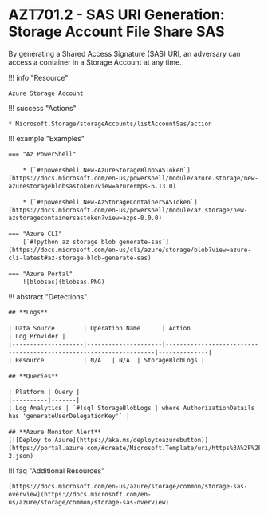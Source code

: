 # AZT701.2 - SAS URI Generation: Storage Account File Share SAS

By generating a Shared Access Signature (SAS) URI, an adversary can access a container in a Storage Account at any time.

!!! info "Resource"

	Azure Storage Account

!!! success "Actions" 

	* Microsoft.Storage/storageAccounts/listAccountSas/action

!!! example "Examples"

    === "Az PowerShell"
	
    	* [`#!powershell New-AzureStorageBlobSASToken`](https://docs.microsoft.com/en-us/powershell/module/azure.storage/new-azurestorageblobsastoken?view=azurermps-6.13.0)
		
    	* [`#!powershell New-AzStorageContainerSASToken`](https://docs.microsoft.com/en-us/powershell/module/az.storage/new-azstoragecontainersastoken?view=azps-8.0.0)
		
	=== "Azure CLI"
		[`#!python az storage blob generate-sas`](https://docs.microsoft.com/en-us/cli/azure/storage/blob?view=azure-cli-latest#az-storage-blob-generate-sas)
		
    === "Azure Portal"
    	![blobsas](blobsas.PNG)

!!! abstract "Detections"

	## **Logs** 

    | Data Source        | Operation Name      | Action                                                            | Log Provider |
    |--------------------|---------------------|-------------------------------------------------------------------|--------------|
    | Resource           | N/A	 | N/A	| StorageBlobLogs |       

	## **Queries**

	| Platform | Query |
    |----------|-------|
	| Log Analytics | `#!sql StorageBlobLogs | where AuthorizationDetails has 'generateUserDelegationKey'` |	
	
	## **Azure Monitor Alert**
	[![Deploy to Azure](https://aka.ms/deploytoazurebutton)](https://portal.azure.com/#create/Microsoft.Template/uri/https%3A%2F%2Fraw.githubusercontent.com%2Fmicrosoft%2FAzDetectSuite%2Fmain%2FAzureThreatResearchMatrix%2FExfiltration%2FAZT701%2FAZT701-2.json)
	
!!! faq "Additional Resources"

	[https://docs.microsoft.com/en-us/azure/storage/common/storage-sas-overview](https://docs.microsoft.com/en-us/azure/storage/common/storage-sas-overview)

